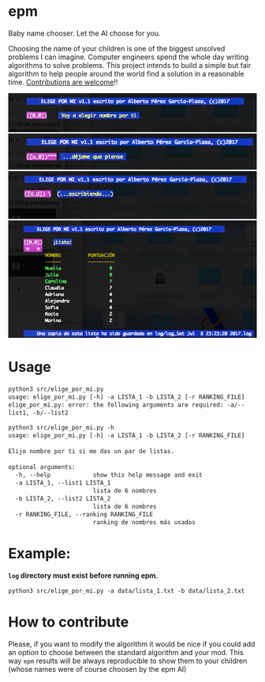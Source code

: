 # epm
Baby name chooser. Let the AI choose for you.

Choosing the name of your children is one of the biggest unsolved problems I can imagine. Computer engineers spend the whole day writing algorithms to solve problems. This project intends to build a simple but fair algorithm to help people around the world find a solution in a reasonable time. [Contributions are welcome](#how-to-contribute)!!

![Screenshot-1](img/epm-1.png)
![Screenshot-2](img/epm-2.png)
![Screenshot-3](img/epm-3.png)
![Screenshot-4](img/epm-4.png)

# Usage
```
python3 src/elige_por_mi.py
usage: elige_por_mi.py [-h] -a LISTA_1 -b LISTA_2 [-r RANKING_FILE]
elige_por_mi.py: error: the following arguments are required: -a/--list1, -b/--list2
```

```
python3 src/elige_por_mi.py -h
usage: elige_por_mi.py [-h] -a LISTA_1 -b LISTA_2 [-r RANKING_FILE]

Elijo nombre por ti si me das un par de listas.

optional arguments:
  -h, --help            show this help message and exit
  -a LISTA_1, --list1 LISTA_1
                        lista de 6 nombres
  -b LISTA_2, --list2 LISTA_2
                        lista de 6 nombres
  -r RANKING_FILE, --ranking RANKING_FILE
                        ranking de nombres más usados
```

# Example:
**`log` directory must exist before running epm.**
```
python3 src/elige_por_mi.py -a data/lista_1.txt -b data/lista_2.txt
```

# How to contribute
Please, if you want to modify the algorithm it would be nice if you could add an option to choose between the standard algorithm and your mod. This way `epm` results will be always reproducible to show them to your children (whose names were of course choosen by the epm AI)

